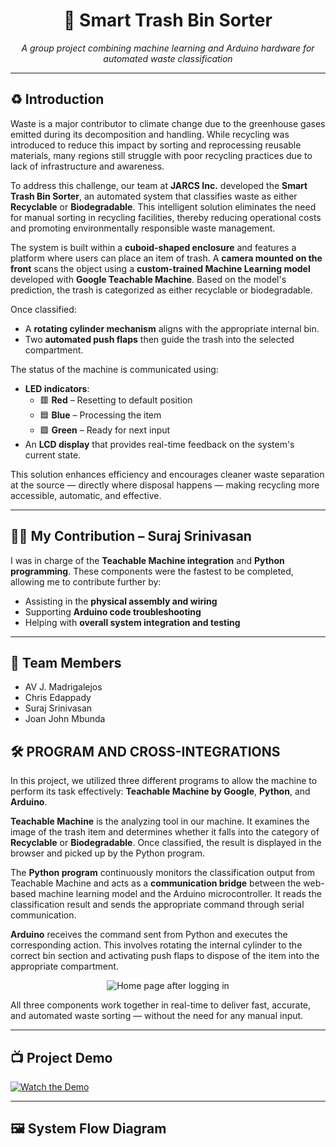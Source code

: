 <h1 align="center">🔌 Smart Trash Bin Sorter</h1>
<p align="center"><i>A group project combining machine learning and Arduino hardware for automated waste classification</i></p>

---
## ♻️ Introduction

Waste is a major contributor to climate change due to the greenhouse gases emitted during its decomposition and handling. While recycling was introduced to reduce this impact by sorting and reprocessing reusable materials, many regions still struggle with poor recycling practices due to lack of infrastructure and awareness.

To address this challenge, our team at **JARCS Inc.** developed the **Smart Trash Bin Sorter**, an automated system that classifies waste as either **Recyclable** or **Biodegradable**. This intelligent solution eliminates the need for manual sorting in recycling facilities, thereby reducing operational costs and promoting environmentally responsible waste management.

The system is built within a **cuboid-shaped enclosure** and features a platform where users can place an item of trash. A **camera mounted on the front** scans the object using a **custom-trained Machine Learning model** developed with **Google Teachable Machine**. Based on the model's prediction, the trash is categorized as either recyclable or biodegradable.

Once classified:
- A **rotating cylinder mechanism** aligns with the appropriate internal bin.
- Two **automated push flaps** then guide the trash into the selected compartment.

The status of the machine is communicated using:
- **LED indicators**:
  - 🟥 **Red** – Resetting to default position  
  - 🟦 **Blue** – Processing the item  
  - 🟩 **Green** – Ready for next input
- An **LCD display** that provides real-time feedback on the system's current state.

This solution enhances efficiency and encourages cleaner waste separation at the source — directly where disposal happens — making recycling more accessible, automatic, and effective.

---

## 🙋‍♂️ My Contribution – Suraj Srinivasan

I was in charge of the **Teachable Machine integration** and **Python programming**. These components were the fastest to be completed, allowing me to contribute further by:

- Assisting in the **physical assembly and wiring**
- Supporting **Arduino code troubleshooting**
- Helping with **overall system integration and testing**

---

## 👥 Team Members

- AV J. Madrigalejos  
- Chris Edappady 
- Suraj Srinivasan 
- Joan John Mbunda

## 🛠️ PROGRAM AND CROSS-INTEGRATIONS

In this project, we utilized three different programs to allow the machine to perform its task effectively: **Teachable Machine by Google**, **Python**, and **Arduino**.

**Teachable Machine** is the analyzing tool in our machine. It examines the image of the trash item and determines whether it falls into the category of **Recyclable** or **Biodegradable**. Once classified, the result is displayed in the browser and picked up by the Python program.

The **Python program** continuously monitors the classification output from Teachable Machine and acts as a **communication bridge** between the web-based machine learning model and the Arduino microcontroller. It reads the classification result and sends the appropriate command through serial communication.

**Arduino** receives the command sent from Python and executes the corresponding action. This involves rotating the internal cylinder to the correct bin section and activating push flaps to dispose of the item into the appropriate compartment.

<div align="center">
<img src="https://i.imgur.com/Ls6KMM5.png" alt="Home page after logging in"/>
</div>

All three components work together in real-time to deliver fast, accurate, and automated waste sorting — without the need for any manual input.

---



## 📺 Project Demo
<a href="https://youtu.be/EZBboQ9rwXk" target="_blank" rel="noopener noreferrer">
  <img src="https://i.imgur.com/WHi7U0s.png" alt="Watch the Demo" />
</a>



---

## 🖼️ System Flow Diagram

